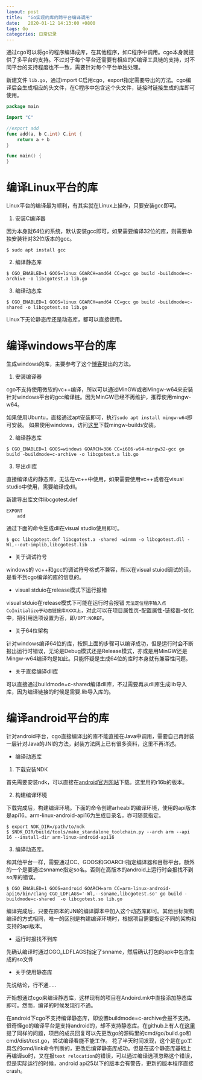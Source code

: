 ```yaml
---
layout: post
title:  "Go实现的库的跨平台编译调用"
date:   2020-01-12 14:13:00 +0800
tags: Go
categories: 日常记录
---
```


通过cgo可以将go的程序编译成库，在其他程序，如C程序中调用。cgo本身就提供了多平台的支持。不过对于每个平台还需要有相应的C编译工具链的支持，对不同平台的支持程度也不一致，需要针对每个平台单独处理。


新建文件 `lib.go`，通过import C启用cgo，export指定需要导出的方法。cgo编译后会生成相应的头文件，在C程序中包含这个头文件，链接时链接生成的库即可使用。

```go
package main

import "C"

//export add
func add(a, b C.int) C.int {
    return a + b
}

func main() {
}
```

编译Linux平台的库
================

Linux平台的编译最为顺利，有其实就在Linux上操作，只要安装gcc即可。

1. 安装C编译器

因为本身就64位的系统，默认安装gcc即可，如果需要编译32位的库，则需要单独安装针对32位版本的gcc。

```
$ sudo apt install gcc
```

2. 编译静态库

```
$ CGO_ENABLED=1 GOOS=linux GOARCH=amd64 CC=gcc go build -buildmode=c-archive -o libcgotest.a lib.go
```

3. 编译动态库

```
$ CGO_ENABLED=1 GOOS=linux GOARCH=amd64 CC=gcc go build -buildmode=c-shared -o libcgotest.so lib.go
```

Linux下无论静态库还是动态库，都可以直接使用。


编译windows平台的库
================

生成windows的库，主要参考了这个[博客](https://blog.csdn.net/qq_30549833/article/details/86157744)提出的方法。

1. 安装编译器

cgo不支持使用微软的vc++编译，所以可以通过MinGW或者Mingw-w64来安装针对windows平台的gcc编译链。因为MinGW已经不再维护，推荐使用mingw-w64。

如果使用Ubuntu，直接通过apt安装即可，执行`sudo apt install mingw-w64`即可安装。
如果使用windows，访问[这里](http://mingw-w64.org/doku.php/download/mingw-builds)下载mingw-builds安装。

2. 编译静态库

```
$ CGO_ENABLED=1 GOOS=windows GOARCH=386 CC=i686-w64-mingw32-gcc go build -buildmode=c-archive -o libcgotest.a lib.go
```

3. 导出dll库

直接编译成的静态库，无法在vc++中使用，如果需要使用vc++或者在visual studio中使用，需要编译成dll。

新建导出库文件libcgotest.def
```
EXPORT
	add
```

通过下面的命令生成dll在visual studio使用即可。
```
$ gcc libcgotest.def libcgotest.a -shared -winmm -o libcgotest.dll -Wl,--out-implib,libcgotest.lib
```

* 关于调试符号

windows的 vc++和gcc的调试符号格式不兼容，所以在visual stuiod调试的话，是看不到cgo编译的库的信息的。

* visual stduio在release模式下运行报错

visual stduio在release模式下可能在运行时会报错 `无法定位程序输入点CoInitialize于动态链接库XXXX上`，对此可以在项目属性页-配置属性-链接器-优化中，把引用选项设置为否，即`/OPT:NOREF`。

* 关于64位架构

针对windows编译64位的库，按照上面的步骤可以编译成功，但是运行时会不断报出运行时错误，无论是Debug模式还是Release模式，亦或是用MinGW还是Mingw-w64编译均是如此。只能怀疑是生成64位的库时本身就有兼容性问题。

* 关于直接编译dll库

可以直接通过buildmode=c-shared编译dll库，不过需要再从dll库生成lib导入库，因为编译链接的时候是需要.lib导入库的。

编译android平台的库
================


针对android平台，cgo直接编译出的库不能直接在Java中调用，需要自己再封装一层针对Java的JNI的方法，封装方法网上已有很多资料，这里不再详述。

* 编译动态库

1. 下载安装NDK

首先需要安装ndk，可以直接在[android官方网站](https://developer.android.com/ndk/downloads?hl=zh-cn)下载。这里用的r16b的版本。

2. 构建编译环境

下载完成后，构建编译环境。下面的命令创建arheabi的编译环境，使用的api版本是api16。arm-linux-android-api16为生成目录名，亦可随意指定。
```
$ export NDK_DIR=/path/to/ndk
$ $NDK_DIR/build/tools/make_standalone_toolchain.py --arch arm --api 16 --install-dir arm-linux-android-api16
```

3. 编译动态库。

和其他平台一样，需要通过CC、GOOS和GOARCH指定编译器和目标平台。额外的一个是要通过snname指定so名。否则在高版本的android上运行时会报找不到so库的错误。

```
$ CGO_ENABLED=1 GOOS=android GOARCH=arm CC=arm-linux-android-api16/bin/clang CGO_LDFLAGS='-Wl,--soname,libcgotest.so' go build -buildmode=c-shared  -o libcgotest.so lib.go
```

编译完成后，只要在原本的JNI的编译脚本中加入这个动态库即可。其他目标架构编译的方式相同，唯一的区别是构建编译环境时，根据项目需要指定不同的架构和支持的api版本。

* 运行时报找不到库

先确认编译时通过CGO_LDFLAGS指定了snname，然后确认打包的apk中包含生成的so文件

* 关于使用静态库

先说结论，行不通.....

开始想通过cgo来编译静态库，这样现有的项目在Andoird.mk中直接添加静态库即可。然而，编译的时候发现行不通。

在android下cgo不支持编译静态库，即设置buildmode=c-archive会报不支持。很奇怪go的编译平台是支持android的，却不支持静态库。在github上有人在[这里](https://github.com/golang/go/issues/33806)提了同样的问题，项目的成员回复可以先更改go的源码里的cmd/go/build.go和cmd/dist/test.go，尝试编译看能不能工作。 花了半天时间发现，这个是在go工具包的cmd/link命令判断的，更改后编译静态库成功。但是在这个静态库基础上再编译so时，又在报`text relocation`的错误，可以通过编译选项忽略这个错误，但是实际运行的时候，android api25以下的版本会有警告，更新的版本程序直接crash。

